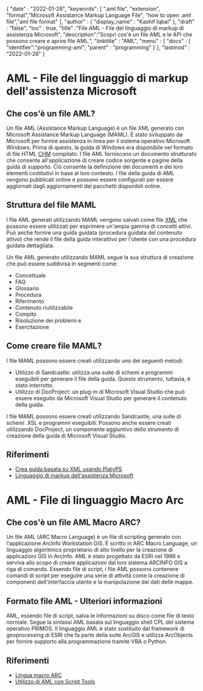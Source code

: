 
{
  "date" : "2022-01-28",
  "keywords": [ ".aml file", "extension", "format","Microsoft Assistance Markup Language File", "how to open .aml file","aml file format" ],
  "author" : {
    "display_name" : "Kashif Iqbal"
},
  "draft" : "false",
  "toc" : true,
  "title" :"File AML - File del linguaggio di markup di assistenza Microsoft",
  "description":"Scopri cos'è un file AML e le API che possono creare e aprire file AML.",
  "linktitle" : "AML",
  "menu" : {
    "docs" : {
      "identifier":"programming-aml",
      "parent" : "programming"
}
},
  "lastmod" : "2022-01-28"
}

# AML - File del linguaggio di markup dell'assistenza Microsoft

## Che cos'è un file AML?

Un file AML (Assistance Markup Language) è un file XML generato con Microsoft Assistance Markup Language (MAML). È stato sviluppato da Microsoft per fornire assistenza in linea per il sistema operativo Microsoft Windows. Prima di questo, la guida di Windows era disponibile nel formato di file HTML [CHM](/it/web/chm/) compilato. I file AML forniscono un documento strutturato che consente all'applicazione di creare codice sorgente e pagine della guida di supporto. Ciò consente la definizione dei documenti e dei loro elementi costitutivi in base al loro contesto. I file della guida di AML vengono pubblicati online e possono essere configurati per essere aggiornati dagli aggiornamenti dei pacchetti disponibili online.

## Struttura del file MAML

I file AML generati utilizzando MAML vengono salvati come file [XML](/it/web/xml/) che possono essere utilizzati per esprimere un'ampia gamma di concetti attivi. Può anche fornire una guida guidata (procedura guidata del contenuto attivo) che rende il file della guida interattivo per l'utente con una procedura guidata dettagliata.

Un file AML generato utilizzando MAML segue la sua struttura di creazione che può essere suddivisa in segmenti come:

* Concettuale
* FAQ
* Glossario
* Procedura
* Riferimento
* Contenuto riutilizzabile
* Compito
* Risoluzione dei problemi e
* Esercitazione

## Come creare file MAML?

I file MAML possono essere creati utilizzando uno dei seguenti metodi:

* Utilizzo di Sandcastle: utilizza una suite di schemi e programmi eseguibili per generare il file della guida. Questo strumento, tuttavia, è stato interrotto.
* Utilizzo di DocProject: un plug-in di Microsoft Visual Studio che può essere eseguito da Microsoft Visual Studio per generare il contenuto della guida.

I file MAML possono essere creati utilizzando Sandcastle, una suite di schemi .XSL e programmi eseguibili. Possono anche essere creati utilizzando DocProject, un componente aggiuntivo dello strumento di creazione della guida di Microsoft Visual Studio.

## Riferimenti

* [Crea guida basata su XML usando PlatyPS](https://learn.microsoft.com/en-us/powershell/utility-modules/platyps/create-help-using-platyps?view=ps-modules)
* [Linguaggio di markup dell'assistenza Microsoft](https://en.wikipedia.org/wiki/Microsoft_Assistance_Markup_Language)

# AML - File di linguaggio Macro Arc

## Che cos'è un file AML Macro ARC?

Un file AML (ARC Macro Language) è un file di scripting generato con l'applicazione ArcInfo Workstation GIS. È scritto in ARC Macro Language, un linguaggio algoritmico proprietario di alto livello per la creazione di applicazioni GIS in ArcInfo. AML è stato progettato da ESRI nel 1986 e serviva allo scopo di creare applicazioni dal loro sistema ARCINFO GIS a riga di comando. Essendo file di script, i file AML possono contenere comandi di script per eseguire una serie di attività come la creazione di componenti dell'interfaccia utente e la manipolazione dei dati delle mappe.

## Formato file AML - Ulteriori informazioni

AML, essendo file di script, salva le informazioni su disco come file di testo normale. Segue la sintassi AML basata sul linguaggio shell CPL del sistema operativo PRIMOS. Il linguaggio AML è stato sostituito dal framework di geoprocessing di ESRI che fa parte della suite ArcGIS e utilizza ArcObjects per fornire supporto alla programmazione tramite VBA o Python.

## Riferimenti

* [Lingua macro ARC](https://en.wikipedia.org/wiki/ARC_Macro_Language)
* [Utilizzo di AML con Script Tools](https://desktop.arcgis.com/en/arcmap/latest/analyze/creating-tools/using-amls-with-script-tools.htm)

